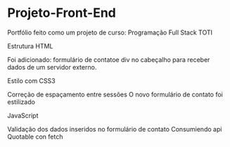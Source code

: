 # Projeto-Front-End

Portfólio feito como um projeto de curso:
Programação Full Stack 
TOTI


Estrutura HTML

  Foi adicionado:
  formulário de contatoe 
  div no cabeçalho para receber dados de um servidor externo.
  
Estilo com CSS3

  Correção de espaçamento entre sessões
  O novo formulário de contato foi estilizado
  
 JavaScript
 
  Validação dos dados inseridos no formulário de contato
  Consumiendo api Quotable con fetch
